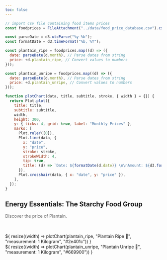 ```yaml
---
toc: false
---
```


```js
// import csv file containing food items prices
const foodprices = FileAttachment("../data/food_price_database.csv").csv({ typed: true });
```

```js
const parseDate = d3.utcParse("%y-%b");
const formatDate = d3.timeFormat("%b, %Y");

const plantain_ripe = foodprices.map((d) => ({
  date: parseDate(d.month), // Parse dates from string
  price: +d.plantain_ripe, // Convert values to numbers
}));

const plantain_unripe = foodprices.map((d) => ({
  date: parseDate(d.month), // Parse dates from string
  price: +d.plantain_unripe, // Convert values to numbers
}));
```

```js
function plotChart(data, title, subtitle, stroke, { width } = {}) {
  return Plot.plot({
    title: title,
    subtitle: subtitle,
    width,
    height: 300,
    y: { ticks: 4, grid: true, label: "Monthly Prices" },
    marks: [
      Plot.ruleY([0]),
      Plot.line(data, {
        x: "date",
        y: "price",
        stroke: stroke,
        strokeWidth: 4,
        tip: true,
        title: (d) => `Date: ${formatDate(d.date)} \n\nAmount: ${d3.format(".2s")(+d.price)}`,
      }),
      Plot.crosshair(data, { x: "date", y: "price" }),
    ],
  });
}
```

## Energy Essentials: The Starchy Food Group

<p>Discover the price of Plantain.</p>

<div class="grid grid-cols-2 card-margin">
  <div  class="card">
    ${
        resize((width) => plotChart(plantain_ripe, "Plantain Ripe 🌴", "measurement: 1 Kilogram", "#2e401c")) 
      }
  </div>

  <div  class="card">
    ${
        resize((width) => plotChart(plantain_unripe, "Plantain Unripe 🌴", "measurement: 1 Kilogram", "#669900")) 
      }
  </div>
</div>

<style>
  text {
    font-size: 14px;
    color: #666;
  }

  [aria-label="x-axis tick"], [aria-label="y-axis tick"] {
     stroke: #ccc;
  }

  .card-margin {
    margin: 3rem 0;
  }

  figure h2 {
    font-size: 16px;
    font-weight: 600;
  }

  p{
    color: #666;
  }

</style>
